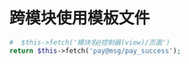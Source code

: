 # 跨模块使用模板文件
``` php
#  $this->fetch('模块名@控制器(view)/页面')
return $this->fetch('pay@msg/pay_success');
```